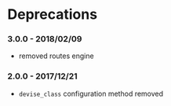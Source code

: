 # Deprecations

### 3.0.0 - 2018/02/09

* removed routes engine

### 2.0.0 - 2017/12/21

* `devise_class` configuration method removed
